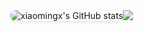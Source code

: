 

<div style="display: flex;">
    <img src="https://github-readme-stats.vercel.app/api?username=Manato-K&show_icons=true&theme=gruvbox&count_private=true" alt="xiaomingx's GitHub stats" style="max-width: 400px; border-radius: 8px; box-shadow: 0 2px 5px rgba(0, 0, 0, 0.1);"/>
    <img src="https://github-readme-stats.vercel.app/api/top-langs/?username=Manato-K&layout=compact&theme=transparent"/>
</div>

